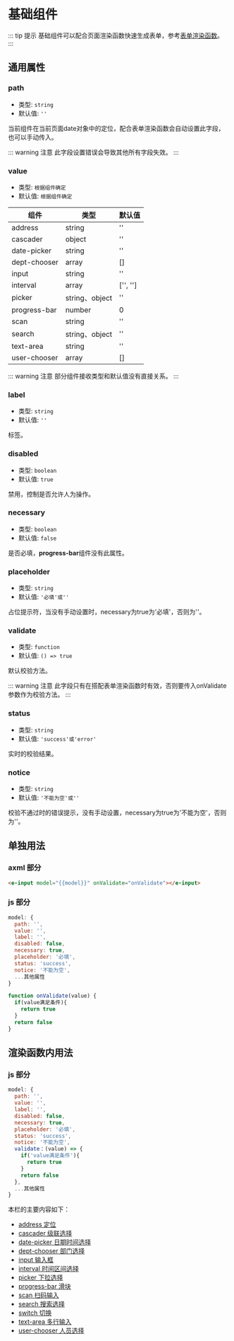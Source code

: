 # 基础组件

::: tip 提示
基础组件可以配合页面渲染函数快速生成表单，参考[表单渲染函数](../../render/form.md)。
:::

## 通用属性

### path

- 类型: `string`
- 默认值: `''`

当前组件在当前页面date对象中的定位，配合表单渲染函数会自动设置此字段，也可以手动传入。

::: warning 注意
此字段设置错误会导致其他所有字段失效。
:::

### value

- 类型: `根据组件确定`
- 默认值: `根据组件确定`

|组件|类型|默认值|
|-|-|-|
|address|string|''|
|cascader|object|''|
|date-picker|string|''|
|dept-chooser|array|[]|
|input|string|''|
|interval|array|['', '']|
|picker|string、object|''|
|progress-bar|number|0|
|scan|string|''|
|search|string、object|''|
|text-area|string|''|
|user-chooser|array|[]|

::: warning 注意
部分组件接收类型和默认值没有直接关系。
:::

### label

- 类型: `string`
- 默认值: `''`

标签。

### disabled

- 类型: `boolean`
- 默认值: `true`

禁用，控制是否允许人为操作。

### necessary

- 类型: `boolean`
- 默认值: `false`

是否必填，**progress-bar**组件没有此属性。

### placeholder

- 类型: `string`
- 默认值: `'必填'或''`

占位提示符，当没有手动设置时，necessary为true为'必填'，否则为''。

### validate

- 类型: `function`
- 默认值: `() => true`

默认校验方法。

::: warning 注意
此字段只有在搭配表单渲染函数时有效，否则要传入onValidate参数作为校验方法。
:::

### status

- 类型: `string`
- 默认值: `'success'或'error'`

实时的校验结果。

### notice

- 类型: `string`
- 默认值: `'不能为空'或''`

校验不通过时的错误提示，没有手动设置，necessary为true为'不能为空'，否则为''。

## 单独用法

### axml 部分

```html
<e-input model="{{model}}" onValidate="onValidate"></e-input>
```

### js 部分

```js
model: {
  path: '',
  value: '',
  label: '',
  disabled: false,
  necessary: true,
  placeholder: '必填',
  status: 'success',
  notice: '不能为空',
  ...其他属性
}

function onValidate(value) {
  if(value满足条件){
    return true
  }
  return false
}
```

## 渲染函数内用法

### js 部分

```js
model: {
  path: '',
  value: '',
  label: '',
  disabled: false,
  necessary: true,
  placeholder: '必填',
  status: 'success',
  notice: '不能为空',
  validate：(value) => {
    if('value满足条件'){
      return true
    }
    return false
  },
  ...其他属性
}
```

本栏的主要内容如下：

- [address 定位](./address.md)
- [cascader 级联选择](./cascader.md)
- [date-picker 日期时间选择](./date-picker.md)
- [dept-chooser 部门选择](./dept-chooser.md)
- [input 输入框](./input.md)
- [interval 时间区间选择](./interval.md)
- [picker 下拉选择](./picker.md)
- [progress-bar 滑块](./progress-bar.md)
- [scan 扫码输入](./scan.md)
- [search 搜索选择](./search.md)
- [switch 切换](./switch.md)
- [text-area 多行输入](./text-area.md)
- [user-chooser 人员选择](./user-chooser.md)